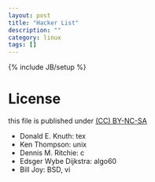 ```yaml
---
layout: post
title: "Hacker List"
description: ""
category: linux
tags: []
---
```

{% include JB/setup %}
# License
this file is published under [(CC) BY-NC-SA](http://creativecommons.org/licenses/by-nc-sa/3.0/)

* Donald E. Knuth: tex
* Ken Thompson: unix
* Dennis M. Ritchie: c
* Edsger Wybe Dijkstra: algo60
* Bill Joy: BSD, vi
